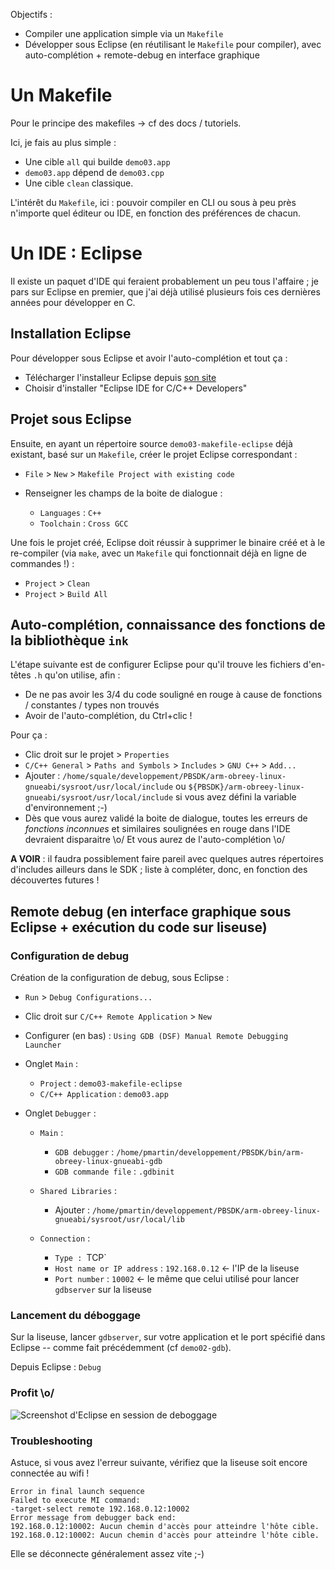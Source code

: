Objectifs :

 * Compiler une application simple via un `Makefile`
 * Développer sous Eclipse (en réutilisant le `Makefile` pour compiler), avec auto-complétion + remote-debug en interface graphique


# Un Makefile

Pour le principe des makefiles -> cf des docs / tutoriels.

Ici, je fais au plus simple :

 * Une cible `all` qui builde `demo03.app`
 * `demo03.app` dépend de `demo03.cpp`
 * Une cible `clean` classique.

L'intérêt du `Makefile`, ici : pouvoir compiler en CLI ou sous à peu près n'importe quel éditeur ou IDE, en fonction des préférences de chacun.


# Un IDE : Eclipse

Il existe un paquet d'IDE qui feraient probablement un peu tous l'affaire ; je pars sur Eclipse en premier, que j'ai déjà utilisé plusieurs fois ces dernières années pour développer en C.

## Installation Eclipse

Pour développer sous Eclipse et avoir l'auto-complétion et tout ça :

 * Télécharger l'installeur Eclipse depuis [son site](https://eclipse.org/downloads/)
 * Choisir d'installer "Eclipse IDE for C/C++ Developers"


## Projet sous Eclipse

Ensuite, en ayant un répertoire source `demo03-makefile-eclipse` déjà existant, basé sur un `Makefile`, créer le projet Eclipse correspondant :

 * `File` > `New` > `Makefile Project with existing code`
 * Renseigner les champs de la boite de dialogue :

    * `Languages` : `C++`
    * `Toolchain` : `Cross GCC`

Une fois le projet créé, Eclipse doit réussir à supprimer le binaire créé et à le re-compiler (via `make`, avec un `Makefile` qui fonctionnait déjà en ligne de commandes !) :

 * `Project` > `Clean`
 * `Project` > `Build All`

## Auto-complétion, connaissance des fonctions de la bibliothèque `ink`

L'étape suivante est de configurer Eclipse pour qu'il trouve les fichiers d'en-têtes `.h` qu'on utilise, afin :

 * De ne pas avoir les 3/4 du code souligné en rouge à cause de fonctions / constantes / types non trouvés
 * Avoir de l'auto-complétion, du Ctrl+clic !

Pour ça :

 * Clic droit sur le projet > `Properties`
 * `C/C++ General` > `Paths and Symbols` > `Includes` > `GNU C++` > `Add...`
 * Ajouter : `/home/squale/developpement/PBSDK/arm-obreey-linux-gnueabi/sysroot/usr/local/include` ou `${PBSDK}/arm-obreey-linux-gnueabi/sysroot/usr/local/include` si vous avez défini la variable d'environnement ;-)
 * Dès que vous aurez validé la boite de dialogue, toutes les erreurs de *fonctions inconnues* et similaires soulignées en rouge dans l'IDE devraient disparaitre \o/ Et vous aurez de l'auto-complétion \o/

**A VOIR** : il faudra possiblement faire pareil avec quelques autres répertoires d'includes ailleurs dans le SDK ; liste à compléter, donc, en fonction des découvertes futures !


## Remote debug (en interface graphique sous Eclipse + exécution du code sur liseuse)

### Configuration de debug

Création de la configuration de debug, sous Eclipse :

 * `Run` > `Debug Configurations...`
 * Clic droit sur `C/C++ Remote Application` > `New`
 * Configurer (en bas) : `Using GDB (DSF) Manual Remote Debugging Launcher`
 * Onglet `Main` :

    * `Project` : `demo03-makefile-eclipse`
    * `C/C++ Application` : `demo03.app`

 * Onglet `Debugger` :

    * `Main` :

       * `GDB debugger` : `/home/pmartin/developpement/PBSDK/bin/arm-obreey-linux-gnueabi-gdb`
       * `GDB commande file` : `.gdbinit`

    * `Shared Libraries` :

       * Ajouter : `/home/pmartin/developpement/PBSDK/arm-obreey-linux-gnueabi/sysroot/usr/local/lib`

    * `Connection` :

       * `Type : `TCP`
       * `Host name or IP address` : `192.168.0.12`     <- l'IP de la liseuse
       * `Port number` : `10002`    <- le même que celui utilisé pour lancer `gdbserver` sur la liseuse


### Lancement du déboggage

Sur la liseuse, lancer `gdbserver`, sur votre application et le port spécifié dans Eclipse -- comme fait précédemment (cf `demo02-gdb`).

Depuis Eclipse : `Debug`


### Profit \o/

![Screenshot d'Eclipse en session de deboggage](http://extern.pascal-martin.fr/pocketbook-demo/demo03-debug-eclipse-tafOveyfsiv2.png)


### Troubleshooting

Astuce, si vous avez l'erreur suivante, vérifiez que la liseuse soit encore connectée au wifi !

```
Error in final launch sequence
Failed to execute MI command:
-target-select remote 192.168.0.12:10002
Error message from debugger back end:
192.168.0.12:10002: Aucun chemin d'accès pour atteindre l'hôte cible.
192.168.0.12:10002: Aucun chemin d'accès pour atteindre l'hôte cible.
```

Elle se déconnecte généralement assez vite ;-)

